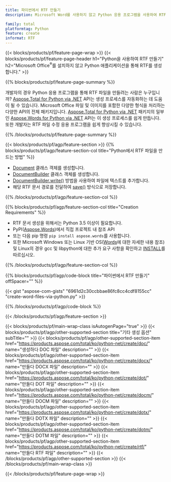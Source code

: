 ```yaml
---
title: 파이썬에서 RTF 만들기
description: Microsoft Word를 사용하지 않고 Python 응용 프로그램을 사용하여 RTF 파일을 생성합니다. 

family: total
platformtag: Python
feature: create
informat: RTF
---
```

{{< blocks/products/pf/feature-page-wrap >}}
{{< blocks/products/pf/feature-page-header h1="Python을 사용하여 RTF 만들기" h2="Microsoft Office<sup>&reg;</sup>를 설치하지 않고 Python 애플리케이션을 통해 RTF를 생성합니다." >}}

{{% blocks/products/pf/feature-page-summary %}}

개발자의 경우 Python 응용 프로그램을 통해 RTF 파일을 만들려는 사람은 누구입니까? [Aspose.Total for Python via .NET](https://products.aspose.com/total/python-net/) API는 생성 프로세스를 자동화하는 데 도움이 될 수 있습니다. Microsoft Office 파일 및 이미지를 포함한 다양한 형식을 처리하는 다양한 API의 전체 패키지입니다. [Aspose.Total for Python via .NET](https://products.aspose.com/total/python-net/) 패키지의 일부인 [Aspose.Words for Python via .NET](https://products.aspose.com/words/python-net/) API는 이 생성 프로세스를 쉽게 만듭니다. 또한 개발자는 RTF 파일 수정 응용 프로그램을 쉽게 향상시킬 수 있습니다. 

{{% /blocks/products/pf/feature-page-summary %}}

{{< blocks/products/pf/agp/feature-section >}}
{{% blocks/products/pf/agp/feature-section-col title="Python에서 RTF 파일을 만드는 방법" %}}

- [Document](https://reference.aspose.com/words/python-net/aspose.words/document/) 클래스 객체를 생성합니다.
- [DocumentBuilder](https://reference.aspose.com/words/python-net/aspose.words/documentbuilder/) 클래스 객체를 생성합니다.
- [DocumentBuilder.write()](https://reference.aspose.com/words/python-net/aspose.words/documentbuilder/write/) 방법을 사용하여 파일에 텍스트를 추가합니다.
- 해당 RTF 문서 경로를 전달하여 [save()](https://reference.aspose.com/words/python-net/aspose.words/document/save/) 방식으로 저장합니다.

{{% /blocks/products/pf/agp/feature-section-col %}}

{{% blocks/products/pf/agp/feature-section-col title="Creation Requirements" %}}

- RTF 문서 생성을 위해서는 Python 3.5 이상이 필요합니다.
- PyPI([Aspose.Words](https://pypi.org/project/aspose-words/))에서 직접 프로젝트 내 참조 API 
- 또는 다음 pip 명령 ```pip install aspose.words```를 사용합니다. 
- 또한 Microsoft Windows 또는 Linux 기반 OS([Words](https://docs.aspose.com/words/python-net/system-requirements/)에 대한 자세한 내용 참조) 및 Linux의 경우 gcc 및 libpython에 대한 추가 요구 사항을 확인하고 [INSTALL](https://docs.aspose.com/words/python-net/installation/)를 따르십시오. 

{{% /blocks/products/pf/agp/feature-section-col %}}

{{% blocks/products/pf/agp/code-block title="파이썬에서 RTF 만들기" offSpacer="" %}}

{{< gist "aspose-com-gists" "6961d2c30ccbbae86fc8cc4cdf8155cc" "create-word-files-via-python.py" >}}

{{% /blocks/products/pf/agp/code-block %}}

{{< /blocks/products/pf/agp/feature-section >}}

{{< blocks/products/pf/main-wrap-class isAutogenPage="true" >}}
{{< blocks/products/pf/agp/other-supported-section title="기타 생성 옵션" subTitle="" >}}
{{< blocks/products/pf/agp/other-supported-section-item href="https://products.aspose.com/total/ko/python-net/create/doc/" name="생성하다 DOC 파일" description="" >}}
{{< blocks/products/pf/agp/other-supported-section-item href="https://products.aspose.com/total/ko/python-net/create/docx/" name="만들다 DOCX 파일" description="" >}}
{{< blocks/products/pf/agp/other-supported-section-item href="https://products.aspose.com/total/ko/python-net/create/dot/" name="만들다 DOT 파일" description="" >}}
{{< blocks/products/pf/agp/other-supported-section-item href="https://products.aspose.com/total/ko/python-net/create/docm/" name="만들다 DOCM 파일" description="" >}}
{{< blocks/products/pf/agp/other-supported-section-item href="https://products.aspose.com/total/ko/python-net/create/dotx/" name="만들다 DOTX 파일" description="" >}}
{{< blocks/products/pf/agp/other-supported-section-item href="https://products.aspose.com/total/ko/python-net/create/dotm/" name="만들다 DOTM 파일" description="" >}}
{{< blocks/products/pf/agp/other-supported-section-item href="https://products.aspose.com/total/ko/python-net/create/rtf/" name="만들다 RTF 파일" description="" >}}
{{< /blocks/products/pf/agp/other-supported-section >}}
{{< /blocks/products/pf/main-wrap-class >}}

{{< /blocks/products/pf/feature-page-wrap >}}
